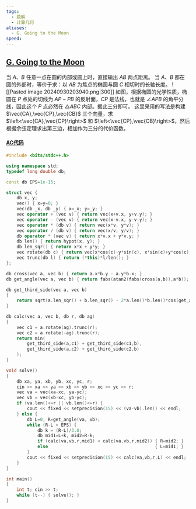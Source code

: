 ```yaml
---
tags:
  - 题解
  - 计算几何
aliases:
  - G. Going to the Moon
speed:
---
```

## [G. Going to the Moon](https://codeforces.com/gym/104871/problem/G)

当 $A$、$B$ 任意一点在圆的内部或圆上时，直接输出 $AB$ 两点距离。
当 $A$、$B$ 都在圆的外部时，等价于求：以 $AB$ 为焦点的椭圆与圆 $C$ 相切时的长轴长度。
![[Pasted image 20240930203940.png|300]]
如图，根据椭圆的光学性质，椭圆在 $P$ 点处的切线为 $AP-PB$ 的反射面，$CP$ 是法线，也就是 $\angle APB$ 的角平分线，因此这个 $P$ 点必然在 $\triangle ABC$ 内部。据此三分即可。
这里采用的写法是构建 $\vec{CA},\vec{CP},\vec{CB}$ 三个向量，求 $\left<\vec{CA},\vec{CP}\right>$ 和 $\left<\vec{CP},\vec{CB}\right>$，然后根据余弦定理求出第三边，相加作为三分的代价函数。

#### [AC代码](https://codeforces.com/gym/104871/submission/283754124)

```cpp
#include <bits/stdc++.h>

using namespace std;
typedef long double db;

const db EPS=1e-15;

struct vec {
    db x, y;
    vec() { x=y=0; }
    vec(db _x, db _y) { x=_x; y=_y; }
    vec operator + (vec v) { return vec(x+v.x, y+v.y); }
    vec operator - (vec v) { return vec(x-v.x, y-v.y); }
    vec operator * (db v) { return vec(x*v, y*v); }
    vec operator / (db v) { return vec(x/v, y/v); }
    db operator * (vec v) { return x*v.x + y*v.y; }
    db len() { return hypot(x, y); }
    db len_sqr() { return x*x + y*y; }
    vec rotate(db c) { return vec(x*cos(c)-y*sin(c), x*sin(c)+y*cos(c)); }
    vec trunc(db l) { return (*this)*l/len(); }
};

db cross(vec a, vec b) { return a.x*b.y - a.y*b.x; }
db get_angle(vec a, vec b) { return fabs(atan2(fabs(cross(a,b)),a*b)); }

db get_third_side(vec a, vec b)
{
    return sqrt(a.len_sqr() + b.len_sqr() - 2*a.len()*b.len()*cos(get_angle(a, b)));
}

db calc(vec a, vec b, db r, db ag)
{
    vec c1 = a.rotate(ag).trunc(r);
    vec c2 = a.rotate(-ag).trunc(r);
    return min(
        get_third_side(a,c1) + get_third_side(c1,b),
        get_third_side(a,c2) + get_third_side(c2,b)
    );
}

void solve()
{
    db xa, ya, xb, yb, xc, yc, r;
    cin >> xa >> ya >> xb >> yb >> xc >> yc >> r;
    vec va = vec(xa-xc, ya-yc);
    vec vb = vec(xb-xc, yb-yc);
    if (va.len()<=r || vb.len()<=r) {
        cout << fixed << setprecision(15) << (va-vb).len() << endl;
    } else {
        db L=0, R=get_angle(va, vb);
        while (R-L > EPS) {
            db k = (R-L)/3.0;
            db mid1=L+k, mid2=R-k;
            if (calc(va,vb,r,mid1) < calc(va,vb,r,mid2)) { R=mid2; }
            else                                         { L=mid1; }
        }
        cout << fixed << setprecision(15) << calc(va,vb,r,L) << endl;
    }
}

int main()
{
    int t; cin >> t;
    while (t--) { solve(); }
}
```
